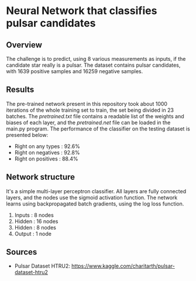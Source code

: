 # Neural Network that classifies pulsar candidates

## Overview
The challenge is to predict, using 8 various measurements as inputs, if the candidate star really is a pulsar. The dataset contains pulsar candidates, with 1639 positive samples and 16259 negative samples.

## Results
The pre-trained network present in this repository took about 1000 iterations of the whole training set to train, the set being divided in 23 batches. The *pretrained.txt* file contains a readable list of the weights and biases of each layer, and the *pretrained.net* file can be loaded in the main.py program. The performance of the classifier on the testing dataset is presented below:
- Right on any types : 92.6%
- Right on negatives : 92.8%
- Right on positives : 88.4%

## Network structure
It's a simple multi-layer perceptron classifier. All layers are fully connected layers, and the nodes use the sigmoid activation function. The network learns using backpropagated batch gradients, using the log loss function.
1. Inputs : 8 nodes
2. Hidden : 16 nodes
3. Hidden : 8 nodes
4. Output : 1 node

## Sources
- Pulsar Dataset HTRU2: https://www.kaggle.com/charitarth/pulsar-dataset-htru2
